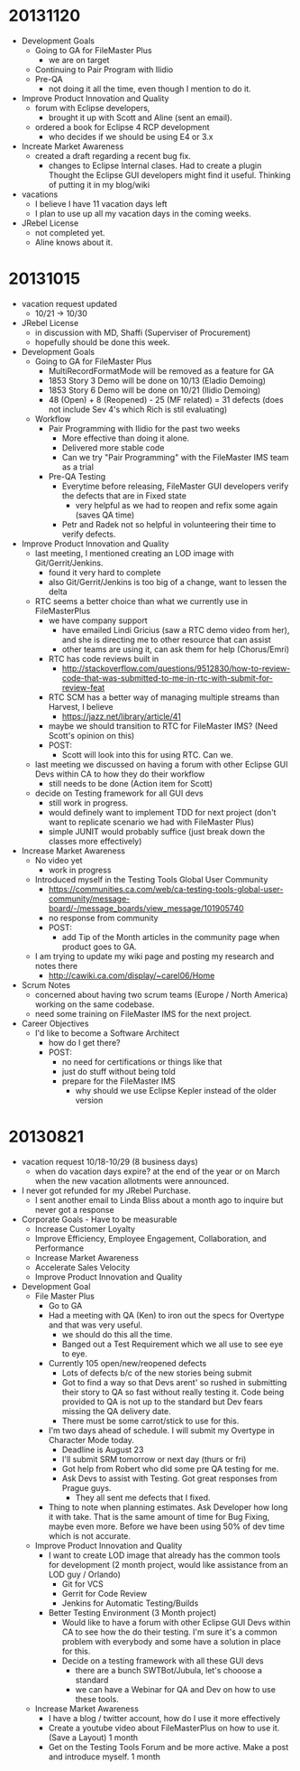 20131120
========
* Development Goals
    - Going to GA for FileMaster Plus
        * we are on target
    - Continuing to Pair Program with Ilidio
    - Pre-QA
        * not doing it all the time, even though I mention to do it.
* Improve Product Innovation and Quality
    - forum with Eclipse developers, 
        * brought it up with Scott and Aline (sent an email).
    - ordered a book for Eclipse 4 RCP development
        * who decides if we should be using E4 or 3.x
* Increate Market Awareness
    - created a draft regarding a recent bug fix.
        - changes to Eclipse Internal clases.  Had to create a plugin
          Thought the Eclipse GUI developers might find it useful.
          Thinking of putting it in my blog/wiki
* vacations
    - I believe I have 11 vacation days left
    - I plan to use up all my vacation days in the coming weeks.
* JRebel License
    - not completed yet.
    - Aline knows about it.

20131015
========

* vacation request updated 
    - 10/21 -> 10/30
* JRebel License
    - in discussion with MD, Shaffi (Superviser of Procurement)
    - hopefully should be done this week.
* Development Goals
    - Going to GA for FileMaster Plus
        * MultiRecordFormatMode will be removed as a feature for GA
        * 1853 Story 3 Demo will be done on 10/13 (Eladio Demoing)
        * 1853 Story 6 Demo will be done on 10/21 (Ilidio Demoing)
        * 48 (Open) + 8 (Reopened) - 25 (MF related) = 31 defects (does not include Sev 4's which Rich is stil evaluating)
    - Workflow
        * Pair Programming with Ilidio for the past two weeks
            - More effective than doing it alone.
            - Delivered more stable code
            - Can we try "Pair Programming" with the FileMaster IMS team as a trial 
        * Pre-QA Testing
            - Everytime before releasing, FileMaster GUI developers verify the defects that are in Fixed state
                * very helpful as we had to reopen and refix some again (saves QA time)
            - Petr and Radek not so helpful in volunteering their time to verify defects.
* Improve Product Innovation and Quality
    - last meeting, I mentioned creating an LOD image with Git/Gerrit/Jenkins.
        * found it very hard to complete
        * also Git/Gerrit/Jenkins is too big of a change, want to lessen the delta
    - RTC seems a better choice than what we currently use in FileMasterPlus
        * we have company support
            + have emailed Lindi Gricius (saw a RTC demo video from her), and she is directing me to other resource 
              that can assist
            + other teams are using it, can ask them for help (Chorus/Emri)
        * RTC has code reviews built in
            + http://stackoverflow.com/questions/9512830/how-to-review-code-that-was-submitted-to-me-in-rtc-with-submit-for-review-feat
        * RTC SCM has a better way of managing multiple streams than Harvest, I believe
            + https://jazz.net/library/article/41
        * maybe we should transition to RTC for FileMaster IMS? (Need Scott's opinion on this)
        * POST:
            - Scott will look into this for using RTC. Can we.
    - last meeting we discussed on having a forum with other Eclipse GUI Devs within CA to how they do their workflow
        * still needs to be done (Action item for Scott)
    - decide on Testing framework for all GUI devs
        * still work in progress.
        * would definely want to implement TDD for next project (don't want to replicate scenario we had with FileMaster Plus)
        * simple JUNIT would probably suffice (just break down the classes more effectively)
* Increase Market Awareness
    - No video yet
        * work in progress
    - Introduced myself in the Testing Tools Global User Community
        * https://communities.ca.com/web/ca-testing-tools-global-user-community/message-board/-/message_boards/view_message/101905740
        * no response from community
        * POST:
            - add Tip of the Month articles in the community page when product goes to GA.
    - I am trying to update my wiki page and posting my research and notes there
        * http://cawiki.ca.com/display/~carel06/Home
* Scrum Notes
    - concerned about having two scrum teams (Europe / North America) working on the same codebase.
    - need some training on FileMaster IMS for the next project.
* Career Objectives
    - I'd like to become a Software Architect
        * how do I get there?
        * POST: 
            - no need for certifications or things like that
            - just do stuff without being told
            - prepare for the FileMaster IMS
                * why should we use Eclipse Kepler instead of the older version
                
                
           
20130821
========

* vacation request 10/18-10/29 (8 business days)
	- when do vacation days expire?  at the end of the year or on March when the new vacation 
	  allotments were announced.
* I never got refunded for my JRebel Purchase.
	- I sent another email to Linda Bliss about a month ago to inquire but never got a response	  
* Corporate Goals - Have to be measurable
	- Increase Customer Loyalty
	- Improve Efficiency, Employee Engagement, Collaboration, and Performance
	- Increase Market Awareness
	- Accelerate Sales Velocity
	- Improve Product Innovation and Quality
* Development Goal
	- File Master Plus
		* Go to GA
		* Had a meeting with QA (Ken) to iron out the specs for Overtype and that was very useful.
		 	- we should do this all the time.
		 	- Banged out a Test Requirement which we all use to see eye to eye.
		* Currently 105 open/new/reopened defects
			- Lots of defects b/c of the new stories being submit
			- Got to find a way so that Devs arent' so rushed in submitting their story to QA so fast
			  without really testing it.  Code being provided to QA is not up to the standard but 
			  Dev fears missing the QA delivery date.  
			- There must be some carrot/stick to use for this.
		* I'm two days ahead of schedule.  I will submit my Overtype in Character Mode today.
			- Deadline is August 23 
			- I'll submit SRM tomorrow or next day (thurs or fri)
			- Got help from Robert who did some pre QA testing for me.
			- Ask Devs to assist with Testing.  Got great responses from Prague guys.  
			  	* They all sent me defects that I fixed.
		* Thing to note when planning estimates. Ask Developer how long it with take.
		  That is the same amount of time for Bug Fixing, maybe even more.
		  Before we have been using 50% of dev time which is not accurate.			  	 
	- Improve Product Innovation and Quality
		* I want to create LOD image that already has the common tools for development 
		  (2 month project, would like assistance from an LOD guy / Orlando)
			- Git for VCS
			- Gerrit for Code Review
			- Jenkins for Automatic Testing/Builds
		* Better Testing Environment (3 Month project)	 
			- Would like to have a forum with other Eclipse GUI Devs within CA to see 
			  how the do their testing. I'm sure it's a common problem with everybody
			  and some have a solution in place for this.
			- Decide on a testing framework with all these GUI devs
				* there are a bunch SWTBot/Jubula, let's chooose a standard
				* we can have a Webinar for QA and Dev on how to use these tools.
	- Increase Market Awareness
		* I have a blog / twitter account, how do I use it more effectively 
		* Create a youtube video about FileMasterPlus on how to use it.  (Save a Layout) 1 month
   		* Get on the Testing Tools Forum and be more active.  Make a post and introduce myself. 1 month
   	
   				

        

            
            
         	
		 
			

		